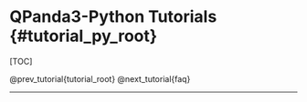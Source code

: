QPanda3-Python Tutorials {#tutorial_py_root}
===========================================

[TOC]

@prev_tutorial{tutorial_root}
@next_tutorial{faq}

-------------------------------------------------------------------------------------------------------------------------------